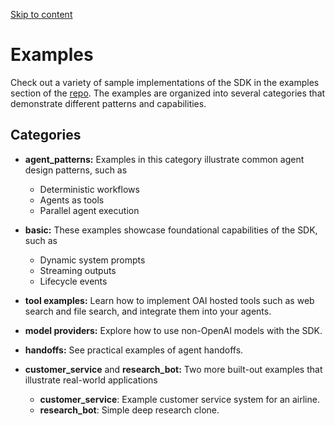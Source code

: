 [Skip to content](https://openai.github.io/openai-agents-python/examples/#examples)

# Examples

Check out a variety of sample implementations of the SDK in the examples section of the [repo](https://github.com/openai/openai-agents-python/tree/main/examples). The examples are organized into several categories that demonstrate different patterns and capabilities.

## Categories

- **agent\_patterns:**
Examples in this category illustrate common agent design patterns, such as
  - Deterministic workflows
  - Agents as tools
  - Parallel agent execution
- **basic:**
These examples showcase foundational capabilities of the SDK, such as
  - Dynamic system prompts
  - Streaming outputs
  - Lifecycle events
- **tool examples:**
Learn how to implement OAI hosted tools such as web search and file search,
and integrate them into your agents.

- **model providers:**
Explore how to use non-OpenAI models with the SDK.

- **handoffs:**
See practical examples of agent handoffs.

- **customer\_service** and **research\_bot:**
Two more built-out examples that illustrate real-world applications
  - **customer\_service**: Example customer service system for an airline.
  - **research\_bot**: Simple deep research clone.